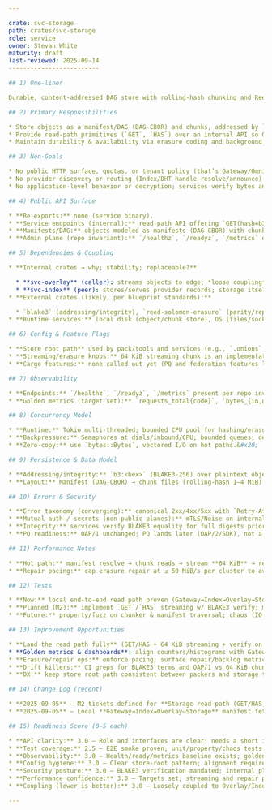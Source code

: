 ```yaml
---

crate: svc-storage
path: crates/svc-storage
role: service
owner: Stevan White
maturity: draft
last-reviewed: 2025-09-14
-------------------------

## 1) One-liner

Durable, content-addressed DAG store with rolling-hash chunking and Reed–Solomon erasure that serves objects to the overlay in 64 KiB streams, verifying BLAKE3 before returning bytes.  &#x20;

## 2) Primary Responsibilities

* Store objects as a manifest/DAG (DAG-CBOR) and chunks, addressed by `b3:<hex>` (BLAKE3-256).&#x20;
* Provide read-path primitives (`GET`, `HAS`) over an internal API so Overlay can stream **64 KiB** chunks to Gateway/clients. &#x20;
* Maintain durability & availability via erasure coding and background repair.&#x20;

## 3) Non-Goals

* No public HTTP surface, quotas, or tenant policy (that’s Gateway/Omnigate).&#x20;
* No provider discovery or routing (Index/DHT handle resolve/announce).&#x20;
* No application-level behavior or decryption; services verify bytes and keep APP\_E2E opaque.&#x20;

## 4) Public API Surface

* **Re-exports:** none (service binary).
* **Service endpoints (internal):** read-path API offering `GET(hash=b3:<hex>)` and `HAS(hash)`; streaming in 64 KiB chunks (implementation detail distinct from OAP/1 `max_frame=1 MiB`). &#x20;
* **Manifests/DAG:** objects modeled as manifests (DAG-CBOR) with chunk references.&#x20;
* **Admin plane (repo invariant):** `/healthz`, `/readyz`, `/metrics` exposed across services.&#x20;

## 5) Dependencies & Coupling

* **Internal crates → why; stability; replaceable?**

  * **svc-overlay** (caller): streams objects to edge; *loose coupling* over RPC/UDS; replaceable=yes.&#x20;
  * **svc-index** (peer): stores/serves provider records; storage itself does not resolve; *loose*; replaceable=yes.&#x20;
* **External crates (likely, per blueprint standards):**

  * `blake3` (addressing/integrity), `reed-solomon-erasure` (parity/repair), `tokio` & `bytes` (async/zero-copy), telemetry stack (Prometheus, tracing). These are mainstream/maintained → moderate risk. &#x20;
* **Runtime services:** local disk (object/chunk store), OS (files/sockets), internal RPC (UDS/TCP) from Overlay, crypto (BLAKE3 digest). &#x20;

## 6) Config & Feature Flags

* **Store root path** used by pack/tools and services (e.g., `.onions` in quick-start), must align across writer and storage to avoid phantom 404s. &#x20;
* **Streaming/erasure knobs:** 64 KiB streaming chunk is an implementation detail; erasure coding parameters and **repair pacing ≤ 50 MiB/s** per cluster (operational cap). &#x20;
* **Cargo features:** none called out yet (PQ and federation features live elsewhere / future).&#x20;

## 7) Observability

* **Endpoints:** `/healthz`, `/readyz`, `/metrics` present per repo invariant.&#x20;
* **Golden metrics (target set):** `requests_total{code}`, `bytes_{in,out}_total`, `latency_seconds`, `inflight`, plus storage histograms; to be standardized across services.&#x20;

## 8) Concurrency Model

* **Runtime:** Tokio multi-threaded; bounded CPU pool for hashing/erasure/compression; cancellations propagate (parent drops cancel children).&#x20;
* **Backpressure:** Semaphores at dials/inbound/CPU; bounded queues; deadlines on awaits.&#x20;
* **Zero-copy:** use `bytes::Bytes`, vectored I/O on hot paths.&#x20;

## 9) Persistence & Data Model

* **Addressing/integrity:** `b3:<hex>` (BLAKE3-256) over plaintext object/manifest root; full digest **MUST** be verified before returning bytes.&#x20;
* **Layout:** Manifest (DAG-CBOR) → chunk files (rolling-hash 1–4 MiB) with parity shards; background repair jobs maintain RF. &#x20;

## 10) Errors & Security

* **Error taxonomy (converging):** canonical 2xx/4xx/5xx with `Retry-After` on 429/503; storage should map internal conditions accordingly once adopted repo-wide.&#x20;
* **Mutual auth / secrets (non-public planes):** mTLS/Noise on internal planes; amnesia mode and secret handling policies apply across services. &#x20;
* **Integrity:** services verify BLAKE3 equality for full digests prior to serving bytes.&#x20;
* **PQ-readiness:** OAP/1 unchanged; PQ lands later (OAP/2/SDK), not a storage service concern yet.&#x20;

## 11) Performance Notes

* **Hot path:** manifest resolve → chunk reads → stream **64 KiB** → return; keep internal API p95 < 40 ms, p99 < 120 ms. &#x20;
* **Repair pacing:** cap erasure repair at ≤ 50 MiB/s per cluster to avoid cache thrash.&#x20;

## 12) Tests

* **Now:** local end-to-end read path proven (Gateway→Index→Overlay→Storage 200 OK).&#x20;
* **Planned (M2):** implement `GET`/`HAS` streaming w/ BLAKE3 verify; minimal tileserver example; latency histograms.&#x20;
* **Future:** property/fuzz on chunker & manifest traversal; chaos (IO stalls, partial reads) as part of red-team.&#x20;

## 13) Improvement Opportunities

* **Land the read path fully** (GET/HAS + 64 KiB streaming + verify on read) and ship the tileserver example.&#x20;
* **Golden metrics & dashboards**: align counters/histograms with Gateway/Overlay.&#x20;
* **Erasure/repair ops:** enforce pacing; surface repair/backlog metrics.&#x20;
* **Drift killers:** CI greps for BLAKE3 terms and OAP/1 vs 64 KiB chunking to prevent spec drift.&#x20;
* **DX:** keep store root path consistent between packers and storage to eliminate “phantom 404s”.&#x20;

## 14) Change Log (recent)

* **2025-09-05** — M2 tickets defined for **Storage read-path (GET/HAS, 64 KiB streaming)** with tileserver example.&#x20;
* **2025-09-05** — Local **Gateway→Index→Overlay→Storage** manifest fetch validated via `gwsmoke`.&#x20;

## 15) Readiness Score (0–5 each)

* **API clarity:** 3.0 — Role and interfaces are clear; needs a short in-repo API note.&#x20;
* **Test coverage:** 2.5 — E2E smoke proven; unit/property/chaos tests pending for chunker/erasure. &#x20;
* **Observability:** 3.0 — Health/ready/metrics baseline exists; golden set not fully wired. &#x20;
* **Config hygiene:** 3.0 — Clear store-root pattern; alignment required across tools/services; streaming/erasure knobs defined. &#x20;
* **Security posture:** 3.0 — BLAKE3 verification mandated; internal plane auth policies documented; PQ slated for OAP/2. &#x20;
* **Performance confidence:** 3.0 — Targets set; streaming and repair pacing specified; needs sustained tests. &#x20;
* **Coupling (lower is better):** 3.0 — Loosely coupled to Overlay/Index over internal RPC; clear boundaries.&#x20;

---
```

